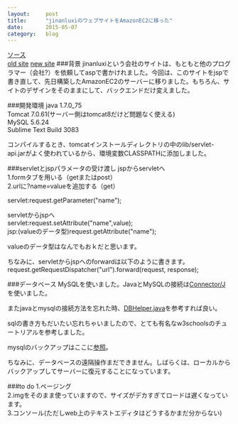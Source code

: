 ```yaml
---
layout:		post
title:		"jinanluxiのウェブサイトをAmazonEC2に移った"
date:		2015-05-07
category:	blog
---
```

<a href="https://github.com/songsongdahu/jinanluxi">ソース</a><br>
<a href="http://www.jnluxi.net/Html/Main.asp">old site</a>
<a href="http://52.68.167.127:8080/jinanluxi/">new site</a>
###背景
jinanluxiという会社のサイトは、もともと他のプログラマー（会社?）を依頼してaspで書かけれました。今回は、このサイトをjspで書き直して、先日構築したAmazonEC2のサーバーに移りました。もちろん、サイトのデザインをそのままにして、バックエンドだけ変えました。<br>

###開発環境
java 1.7.0_75<br>
Tomcat 7.0.61(サーバー側はtomcat8だけど問題なく使える)<br>
MySQL 5.6.24<br>
Sublime Text Build 3083<br>

コンパイルするとき、tomcatインストールディレクトリの中のlib/servlet-api.jarがよく使われているから、環境変数CLASSPATHに添加しました。<br>

###servletとjspパラメータの受け渡し
jspからservletへ<br>
1.formタブを用いる（getまたはpost）<br>
2.urlに?name=valueを追加する（get）<br>

servlet:request.getParameter("name");<br>

servletからjspへ<br>
servlet:request.setAttribute("name",value);<br>
jsp:(valueのデータ型)request.getAttribute("name");<br>

valueのデータ型はなんでもおｋだと思います。<br>

ちなみに、servletからjspへのforwardは以下のように書きます。<br>
request.getRequestDispatcher("url").forward(request, response);

###データベース
MySQLを使いました。JavaとMySQLの接続は<a href="http://dev.mysql.com/downloads/connector/j/">Connector/J</a>を使いました。<br>

またjavaとmysqlの接続方法を忘れた時、<a href="https://github.com/songsongdahu/jinanluxi/blob/master/WEB-INF/classes/DBHelper.java">DBHelper.java</a>を参考すれば良い。<br>

sqlの書き方もだいたい忘れちゃいましたので、とても有名なw3schoolsのチュートリアルを参考しました。<br>

mysqlのバックアップはここに<a href="http://phpspot.net/php/pgmysqldumpでバックアップ＆復元.html">参照</a>。<br>

ちなみに、データベースの遠隔操作まだできません。しばらくは、ローカルからバックアップしてサーバーに復元することになっています。

###to do
1.ページング<br>
2.imgをそのまま使っていますので、サイズがデカすぎてロードは遅くなっています。<br>
3.コンソール(ただしweb上のテキストエディタはどうするかまだ分からない)

